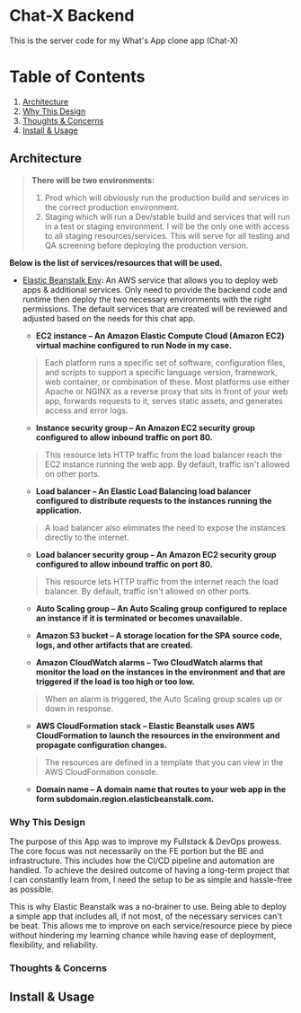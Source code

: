 # Chat-X Backend

This is the server code for my What's App clone app (Chat-X)

# Table of Contents
1. [Architecture](#architecture)
2. [Why This Design](#why-this-design)
3. [Thoughts & Concerns](#thoughts--concerns)
4. [Install & Usage](#install--usage)

## Architecture

> **There will be two environments:**
> 1. Prod which will obviously run the production build and services in the correct production environment.
> 2. Staging which will run a Dev/stable build and services that will run in a test or staging environment. I will be the only one with access to all staging resources/services. This will serve for all testing and QA screening before deploying the production version. 

**Below is the list of services/resources that will be used.**

- [Elastic Beanstalk Env](https://aws.amazon.com/elasticbeanstalk/?gclid=CjwKCAiAmZGrBhAnEiwAo9qHicJp1-Vd40eYIgN__v_CSFRZSiPSwYVcx0CdyOqv9ttgTBSZ040TPxoCkxMQAvD_BwE&trk=b1c3dd7d-1b94-4b82-99e3-c1505e3a55fb&sc_channel=ps&ef_id=CjwKCAiAmZGrBhAnEiwAo9qHicJp1-Vd40eYIgN__v_CSFRZSiPSwYVcx0CdyOqv9ttgTBSZ040TPxoCkxMQAvD_BwE:G:s&s_kwcid=AL!4422!3!651737511569!e!!g!!amazon%20beanstalk!19845796021!146736269029):
    An AWS service that allows you to deploy web apps & additional services. Only need to provide the backend code and runtime then deploy the two necessary environments with the right permissions. The default services that are created will be reviewed and adjusted based on the needs for this chat app.

    - **EC2 instance – An Amazon Elastic Compute Cloud (Amazon EC2) virtual machine configured to run Node in my case.**

    > Each platform runs a specific set of software, configuration files, and scripts to support a specific language version, framework, web container, or combination of these. Most platforms use either Apache or NGINX as a reverse proxy that sits in front of your web app, forwards requests to it, serves static assets, and generates access and error logs.

    - **Instance security group – An Amazon EC2 security group configured to allow inbound traffic on port 80.**
    
    > This resource lets HTTP traffic from the load balancer reach the EC2 instance running the web app. By default, traffic isn't allowed on other ports.

    - **Load balancer – An Elastic Load Balancing load balancer configured to distribute requests to the instances running the application.** 
    
    > A load balancer also eliminates the need to expose the instances directly to the internet.

    - **Load balancer security group – An Amazon EC2 security group configured to allow inbound traffic on port 80.** 
    
    > This resource lets HTTP traffic from the internet reach the load balancer. By default, traffic isn't allowed on other ports.

    - **Auto Scaling group – An Auto Scaling group configured to replace an instance if it is terminated or becomes unavailable.**

    - **Amazon S3 bucket – A storage location for the SPA source code, logs, and other artifacts that are created.**

    - **Amazon CloudWatch alarms – Two CloudWatch alarms that monitor the load on the instances in the environment and that are triggered if the load is too high or too low.**
    
    > When an alarm is triggered, the Auto Scaling group scales up or down in response.

    - **AWS CloudFormation stack – Elastic Beanstalk uses AWS CloudFormation to launch the resources in the environment and propagate configuration changes.**
    
    > The resources are defined in a template that you can view in the AWS CloudFormation console.

    - **Domain name – A domain name that routes to your web app in the form subdomain.region.elasticbeanstalk.com.**

### Why This Design

The purpose of this App was to improve my Fullstack & DevOps prowess. The core focus was not necessarily on the FE portion but the BE and infrastructure. This includes how the CI/CD pipeline and automation are handled. To achieve the desired outcome of having a long-term project that I can constantly learn from, I need the setup to be as simple and hassle-free as possible. 

This is why Elastic Beanstalk was a no-brainer to use. Being able to deploy a simple app that includes all, if not most, of the necessary services can't be beat. This allows me to improve on each service/resource piece by piece without hindering my learning chance while having ease of deployment, flexibility, and reliability. 

### Thoughts & Concerns


## Install & Usage